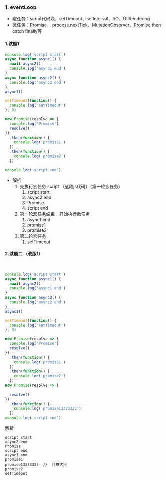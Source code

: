 ### 1. eventLoop

* 宏任务：script代码块，setTimeout、setInterval、I/O、UI Rendering
* 微任务：Promise，  process.nextTick、MutationObserver、Promise.then catch finally等

#### 1.试题1

```js
console.log('script start')
async function async1() {
  await async2()
  console.log('async1 end')
}
async function async2() {
  console.log('async2 end')
}
async1()

setTimeout(function() {
  console.log('setTimeout')
}, 0)

new Promise(resolve => {
  console.log('Promise')
  resolve()
})
  .then(function() {
    console.log('promise1')
  })
  .then(function() {
    console.log('promise2')
  })

console.log('script end')
```

* 解析
  1. 先执行宏任务  script （这段js代码）（第一轮宏任务）
     1. script start
     2. async2 end
     3. Promise
     4. script end
  2. 第一轮宏任务结束，开始执行微任务
     1. async1 end
     2. promise1
     3. promise2
  3. 第二轮宏任务
     1. setTimeout



#### 2.试题二 （改版1）

​	

```js
console.log('script start')
async function async1() {
  await async2()
  console.log('async1 end')
}
async function async2() {
  console.log('async2 end')
}
async1()

setTimeout(function() {
  console.log('setTimeout')
}, 0)

new Promise(resolve => {
  console.log('Promise')
  resolve()
})
  .then(function() {
    console.log('promise1')
  })
  .then(function() {
    console.log('promise2')
  })
new Promise(resolve => {
  
  resolve()
})
  .then(function() {
    console.log('promise13333333')
  })
console.log('script end')
```

解析

```wiki
script start
async2 end
Promise
script end
async1 end
promise1
promise13333333  //  注意这里
promise2
setTimeout
```

